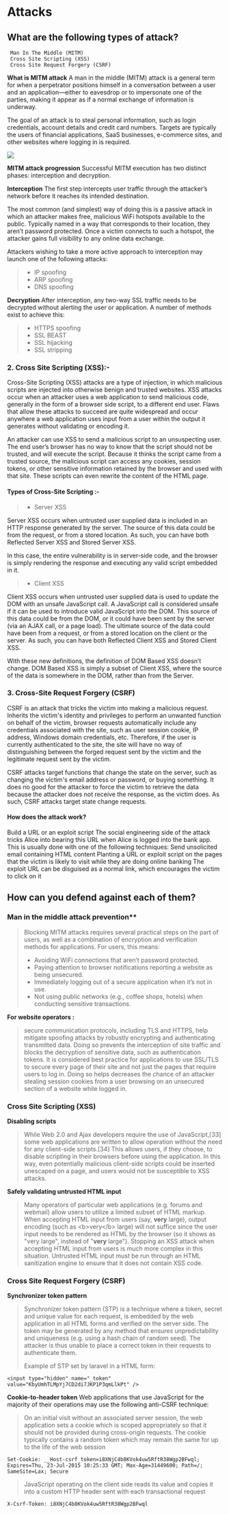 # Attacks

## What are the following types of attack?
```
 Man In The Middle (MITM)
 Cross Site Scripting (XSS)
 Cross Site Request Forgery (CSRF)
```
**What is MITM attack**
A man in the middle (MITM) attack is a general term for when a perpetrator positions himself in a conversation between a user and an application—either to eavesdrop or to impersonate one of the parties, making it appear as if a normal exchange of information is underway.

The goal of an attack is to steal personal information, such as login credentials, account details and credit card numbers. Targets are typically the users of financial applications, SaaS businesses, e-commerce sites, and other websites where logging in is required.

![](https://i.imgur.com/52A8v7c.jpg)

**MITM attack progression**
Successful MITM execution has two distinct phases: interception and decryption.

**Interception**
The first step intercepts user traffic through the attacker’s network before it reaches its intended destination.

The most common (and simplest) way of doing this is a passive attack in which an attacker makes free, malicious WiFi hotspots available to the public. Typically named in a way that corresponds to their location, they aren’t password protected. Once a victim connects to such a hotspot, the attacker gains full visibility to any online data exchange.

Attackers wishing to take a more active approach to interception may launch one of the following attacks:

> * IP spoofing
> * ARP spoofing
> * DNS spoofing

**Decryption**
After interception, any two-way SSL traffic needs to be decrypted without alerting the user or application. A number of methods exist to achieve this:

> * HTTPS spoofing
> * SSL BEAST
> * SSL hijacking
> * SSL stripping

### 2. Cross Site Scripting (XSS):-
Cross-Site Scripting (XSS) attacks are a type of injection, in which malicious scripts are injected into otherwise benign and trusted websites. XSS attacks occur when an attacker uses a web application to send malicious code, generally in the form of a browser side script, to a different end user. Flaws that allow these attacks to succeed are quite widespread and occur anywhere a web application uses input from a user within the output it generates without validating or encoding it.

An attacker can use XSS to send a malicious script to an unsuspecting user. The end user’s browser has no way to know that the script should not be trusted, and will execute the script. Because it thinks the script came from a trusted source, the malicious script can access any cookies, session tokens, or other sensitive information retained by the browser and used with that site. These scripts can even rewrite the content of the HTML page.

#### Types of Cross-Site Scripting :-
> * Server XSS

Server XSS occurs when untrusted user supplied data is included in an HTTP response generated by the server. The source of this data could be from the request, or from a stored location. As such, you can have both Reflected Server XSS and Stored Server XSS.

In this case, the entire vulnerability is in server-side code, and the browser is simply rendering the response and executing any valid script embedded in it.

> * Client XSS

Client XSS occurs when untrusted user supplied data is used to update the DOM with an unsafe JavaScript call. A JavaScript call is considered unsafe if it can be used to introduce valid JavaScript into the DOM. This source of this data could be from the DOM, or it could have been sent by the server (via an AJAX call, or a page load). The ultimate source of the data could have been from a request, or from a stored location on the client or the server. As such, you can have both Reflected Client XSS and Stored Client XSS.

With these new definitions, the definition of DOM Based XSS doesn’t change. DOM Based XSS is simply a subset of Client XSS, where the source of the data is somewhere in the DOM, rather than from the Server.

### 3. Cross-Site Request Forgery (CSRF)

CSRF is an attack that tricks the victim into making a malicious request. Inherits the victim's identity and privileges to perform an unwanted function on behalf of the victim, browser requests automatically include any credentials associated with the site, such as user session cookie, IP address, Windows domain credentials, etc. Therefore, if the user is currently authenticated to the site, the site will have no way of distinguishing between the forged request sent by the victim and the legitimate request sent by the victim.

CSRF attacks target functions that change the state on the server, such as changing the victim's email address or password, or buying something. It does no good for the attacker to force the victim to retrieve the data because the attacker does not receive the response, as the victim does. As such, CSRF attacks target state change requests.

#### How does the attack work?
Build a URL or an exploit script
The social engineering side of the attack tricks Alice into bearing this URL when Alice is logged into the bank app. This is usually done with one of the following techniques:
Send unsolicited email containing HTML content
Planting a URL or exploit script on the pages that the victim is likely to visit while they are doing online banking
The exploit URL can be disguised as a normal link, which encourages the victim to click on it

## How can you defend against each of them?

### Man in the middle attack prevention**
> Blocking MITM attacks requires several practical steps on the part of users, as well as a combination of encryption and verification methods for applications.
> For users, this means:
> * Avoiding WiFi connections that aren’t password protected.
> * Paying attention to browser notifications reporting a website as being unsecured.
> * Immediately logging out of a secure application when it’s not in use.
> * Not using public networks (e.g., coffee shops, hotels) when conducting sensitive transactions.

**For website operators :**
> secure communication protocols, including TLS and HTTPS, help mitigate spoofing attacks by robustly encrypting and authenticating transmitted data. Doing so prevents the interception of site traffic and blocks the decryption of sensitive data, such as authentication tokens.
> It is considered best practice for applications to use SSL/TLS to secure every page of their site and not just the pages that require users to log in. Doing so helps decreases the chance of an attacker stealing session cookies from a user browsing on an unsecured section of a website while logged in.

### Cross Site Scripting (XSS)
**Disabling scripts**
> While Web 2.0 and Ajax developers require the use of JavaScript,[33] some web applications are written to allow operation without the need for any client-side scripts.[34] This allows users, if they choose, to disable scripting in their browsers before using the application. In this way, even potentially malicious client-side scripts could be inserted unescaped on a page, and users would not be susceptible to XSS attacks.

**Safely validating untrusted HTML input**

> Many operators of particular web applications (e.g. forums and webmail) allow users to utilize a limited subset of HTML markup. When accepting HTML input from users (say, <b>very</b> large), output encoding (such as &lt;b&gt;very&lt;/b&gt; large) will not suffice since the user input needs to be rendered as HTML by the browser (so it shows as "very large", instead of "<b>very</b> large"). Stopping an XSS attack when accepting HTML input from users is much more complex in this situation. Untrusted HTML input must be run through an HTML sanitization engine to ensure that it does not contain XSS code.

### Cross Site Request Forgery (CSRF)

**Synchronizer token pattern**
> Synchronizer token pattern (STP) is a technique where a token, secret and unique value for each request, is embedded by the web application in all HTML forms and verified on the server side. The token may be generated by any method that ensures unpredictability and uniqueness (e.g. using a hash chain of random seed). The attacker is thus unable to place a correct token in their requests to authenticate them.
> 
> Example of STP set by laravel in a HTML form:
> 
`<input type="hidden" name="_token" value="KbyUmhTLMpYj7CD2di7JKP1P3qmLlkPt" />`

**Cookie-to-header token**
Web applications that use JavaScript for the majority of their operations may use the following anti-CSRF technique:

> On an initial visit without an associated server session, the web application sets a cookie which is scoped appropriately so that it should not be provided during cross-origin requests. The cookie typically contains a random token which may remain the same for up to the life of the web session

`Set-Cookie: __Host-csrf_token=i8XNjC4b8KVok4uw5RftR38Wgp2BFwql; Expires=Thu, 23-Jul-2015 10:25:33 GMT; Max-Age=31449600; Path=/; SameSite=Lax; Secure`

> JavaScript operating on the client side reads its value and copies it into a custom HTTP header sent with each transactional request

```
X-Csrf-Token: i8XNjC4b8KVok4uw5RftR38Wgp2BFwql
```

